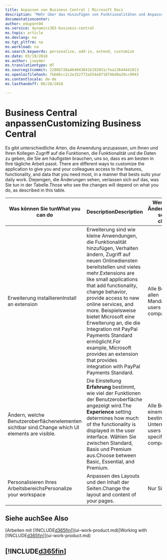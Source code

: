 ```yaml
---
title: Anpassen von Business Central | Microsoft Docs
description: "Mehr über das Hinzufügen von Funktionalitäten und Anpassungen in Business Central erfahren."
documentationcenter: 
author: edupont04
ms.service: dynamics365-business-central
ms.topic: article
ms.devlang: na
ms.tgt_pltfrm: na
ms.workload: na
ms.search.keywords: personalize, add-in, extend, customize
ms.date: 03/19/2018
ms.author: jswymer
ms.translationtype: HT
ms.sourcegitcommit: 2286b728a464943841b192031cfea13644441013
ms.openlocfilehash: 7bb86cc2c2e152772a554e871074bd9a29cc9943
ms.contentlocale: de-de
ms.lasthandoff: 06/28/2018

---
```

# <a name="customizing-business-central"></a><span data-ttu-id="1cbf9-103">Business Central anpassen</span><span class="sxs-lookup"><span data-stu-id="1cbf9-103">Customizing Business Central</span></span>
<span data-ttu-id="1cbf9-104"><!--NAV # Customizing Dynamics NAV --> Es gibt unterschiedliche Arten, die Anwendung anzupassen, um Ihnen und Ihren Kollegen Zugriff auf die Funktionen, die Funktionalität und die Daten zu geben, die Sie am häufigsten brauchen, uns so, dass es am besten in Ihre tägliche Arbeit passt.</span><span class="sxs-lookup"><span data-stu-id="1cbf9-104"><!--NAV # Customizing Dynamics NAV --> There are different ways to customize the application to give you and your colleagues access to the features, functionality, and data that you need most, in a manner that bests suits your daily work.</span></span> <span data-ttu-id="1cbf9-105">Diejenigen, die Änderungen sehen, verlassen sich auf das, was Sie tun in der Tabelle.</span><span class="sxs-lookup"><span data-stu-id="1cbf9-105">Those who see the changes will depend on what you do, as described in this table.</span></span>

| <span data-ttu-id="1cbf9-106">Was können Sie tun</span><span class="sxs-lookup"><span data-stu-id="1cbf9-106">What you can do</span></span>    |  <span data-ttu-id="1cbf9-107">Description</span><span class="sxs-lookup"><span data-stu-id="1cbf9-107">Description</span></span>  |  <span data-ttu-id="1cbf9-108">Wer sieht die Änderungen</span><span class="sxs-lookup"><span data-stu-id="1cbf9-108">Who sees the changes</span></span>  |  <span data-ttu-id="1cbf9-109">Weitere Informationen</span><span class="sxs-lookup"><span data-stu-id="1cbf9-109">More information</span></span>  |
|-----|---------------|---------|-------|
|<span data-ttu-id="1cbf9-110">Erweiterung installieren</span><span class="sxs-lookup"><span data-stu-id="1cbf9-110">Install an extension</span></span>|<span data-ttu-id="1cbf9-111">Erweiterung sind wie kleine Anwendungen, die Funktionalität hinzufügen, Verhalten ändern, Zugriff auf neuen Onlinediensten bereitstellen und vieles mehr.</span><span class="sxs-lookup"><span data-stu-id="1cbf9-111">Extensions are like small applications that add functionality, change behavior, provide access to new online services, and more.</span></span> <span data-ttu-id="1cbf9-112">Beispielsweise bietet Microsoft eine Erweiterung an, die die Integration mit PayPal Payments Standard ermöglicht.</span><span class="sxs-lookup"><span data-stu-id="1cbf9-112">For example, Microsoft provides an extension that provides integration with PayPal Payments Standard.</span></span>|<span data-ttu-id="1cbf9-113">Alle Benutzer in allen Mandanten.</span><span class="sxs-lookup"><span data-stu-id="1cbf9-113">All users in all companies.</span></span>|[<span data-ttu-id="1cbf9-114">Erweiterungen nutzen anpassen</span><span class="sxs-lookup"><span data-stu-id="1cbf9-114">Customizing Using Extensions</span></span>](ui-extensions.md)|
|<span data-ttu-id="1cbf9-115">Ändern, welche Benutzeroberflächenelementen sichtbar sind.</span><span class="sxs-lookup"><span data-stu-id="1cbf9-115">Change which UI elements are visible.</span></span>|<span data-ttu-id="1cbf9-116">Die Einstellung **Erfahrung** bestimmt, wie viel der Funktionen der Benutzeroberfläche angezeigt wird.</span><span class="sxs-lookup"><span data-stu-id="1cbf9-116">The **Experience** setting determines how much of the functionality is displayed in the user interface.</span></span> <span data-ttu-id="1cbf9-117">Wählen Sie zwischen Standard, Basis und Premium aus.</span><span class="sxs-lookup"><span data-stu-id="1cbf9-117">Choose between Basic, Essential, and Premium.</span></span>|<span data-ttu-id="1cbf9-118">Alle Benutzer in einem bestimmten Unternehmen.</span><span class="sxs-lookup"><span data-stu-id="1cbf9-118">All users in a specific company.</span></span>|[<span data-ttu-id="1cbf9-119">Sie können auswählen, welche Funktionen angezeigt werden</span><span class="sxs-lookup"><span data-stu-id="1cbf9-119">Changing Which Features are Displayed</span></span>](ui-experiences.md)|
|<span data-ttu-id="1cbf9-120">Personalisieren Ihres Arbeitsbereichs</span><span class="sxs-lookup"><span data-stu-id="1cbf9-120">Personalize your workspace</span></span>|<span data-ttu-id="1cbf9-121">Anpassen des Layouts und den Inhalt der Seiten.</span><span class="sxs-lookup"><span data-stu-id="1cbf9-121">Change the layout and content of your pages.</span></span>|<span data-ttu-id="1cbf9-122">Nur Sie.</span><span class="sxs-lookup"><span data-stu-id="1cbf9-122">Only you.</span></span>|[<span data-ttu-id="1cbf9-123">Personalisieren Ihres Arbeitsbereichs</span><span class="sxs-lookup"><span data-stu-id="1cbf9-123">Personalizing Your Workspace</span></span>](ui-personalization-user.md)|

## <a name="see-also"></a><span data-ttu-id="1cbf9-124">Siehe auch</span><span class="sxs-lookup"><span data-stu-id="1cbf9-124">See Also</span></span>
<span data-ttu-id="1cbf9-125">[Arbeiten mit [!INCLUDE[d365fin](includes/d365fin_md.md)]](ui-work-product.md)</span><span class="sxs-lookup"><span data-stu-id="1cbf9-125">[Working with [!INCLUDE[d365fin](includes/d365fin_md.md)]](ui-work-product.md)</span></span>  

## [!INCLUDE[d365fin](includes/free_trial_md.md)]  
 

